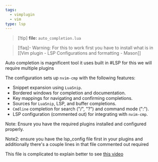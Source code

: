 ```yaml
---
tags:
  - vimplugin
  - vim
type: lsp
---
```

> [!tip] **file:** `auto_completion.lua`

> [!faq]- Warning: For this to work first you have to install what is in [[Vim plugin - LSP Configurations and formatting - Mason]]

Auto completion is magnificent tool it uses built in #LSP for this we will require multiple plugins

The configuration sets up `nvim-cmp` with the following features:
- Snippet expansion using `LuaSnip`.
- Bordered windows for completion and documentation.
- Key mappings for navigating and confirming completions.
- Sources for `LuaSnip`, LSP, and buffer completions.
- `Cmdline` completion for search ("/", "?") and command mode (":").
- LSP configuration (commented out) for integrating with `nvim-cmp`.

Note: Ensure you have the required plugins installed and configured properly.

Note2: ensure you have the lsp_config file first in your plugins and additionally there's a couple lines in that file commented out required

This file is complicated to explain better to see [this video](https://www.youtube.com/watch?v=iXIwm4mCpuc&list=PLsz00TDipIffreIaUNk64KxTIkQaGguqn&index=5)

